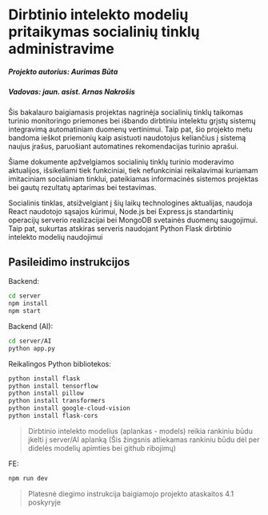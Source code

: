 # Dirbtinio intelekto modelių pritaikymas socialinių tinklų administravime

##### Projekto autorius: Aurimas Būta

##### Vadovas: jaun. asist. Arnas Nakrošis

Šis bakalauro baigiamasis projektas nagrinėja socialinių tinklų taikomas turinio monitoringo priemones bei išbando dirbtiniu intelektu grįstų sistemų integravimą automatiniam duomenų vertinimui. Taip pat, šio projekto metu bandoma ieškot priemonių kaip asistuoti naudotojus keliančius į sistemą naujus įrašus, paruošiant automatines rekomendacijas turinio aprašui.

Šiame dokumente apžvelgiamos socialinių tinklų turinio moderavimo aktualijos, išsikeliami tiek funkciniai, tiek nefunkciniai reikalavimai kuriamam imitaciniam socialiniam tinklui, pateikiamas informacinės sistemos projektas bei gautų rezultatų aptarimas bei testavimas.

Socialinis tinklas, atsižvelgiant į šių laikų technologines aktualijas, naudoja React naudotojo sąsajos kūrimui, Node.js bei Express.js standartinių operacijų serverio realizacijai bei MongoDB svetainės duomenų saugojimui. Taip pat, sukurtas atskiras serveris naudojant Python Flask dirbtinio intelekto modelių naudojimui

## Pasileidimo instrukcijos

Backend:

```sh
cd server
npm install
npm start
```

Backend (AI):

```sh
cd server/AI
python app.py
```

Reikalingos Python bibliotekos:

```sh
python install flask
python install tensorflow
python install pillow
python install transformers
python install google-cloud-vision
python install flask-cors
```

> Dirbtinio intelekto modelius (aplankas - models) reikia rankiniu būdu įkelti į server/AI aplanką
> (Šis žingsnis atliekamas rankiniu būdu dėl per didelės modelių apimties bei github ribojimų)

FE:

```sh
npm run dev
```

> Platesnė diegimo instrukcija baigiamojo projekto ataskaitos 4.1 poskyryje
